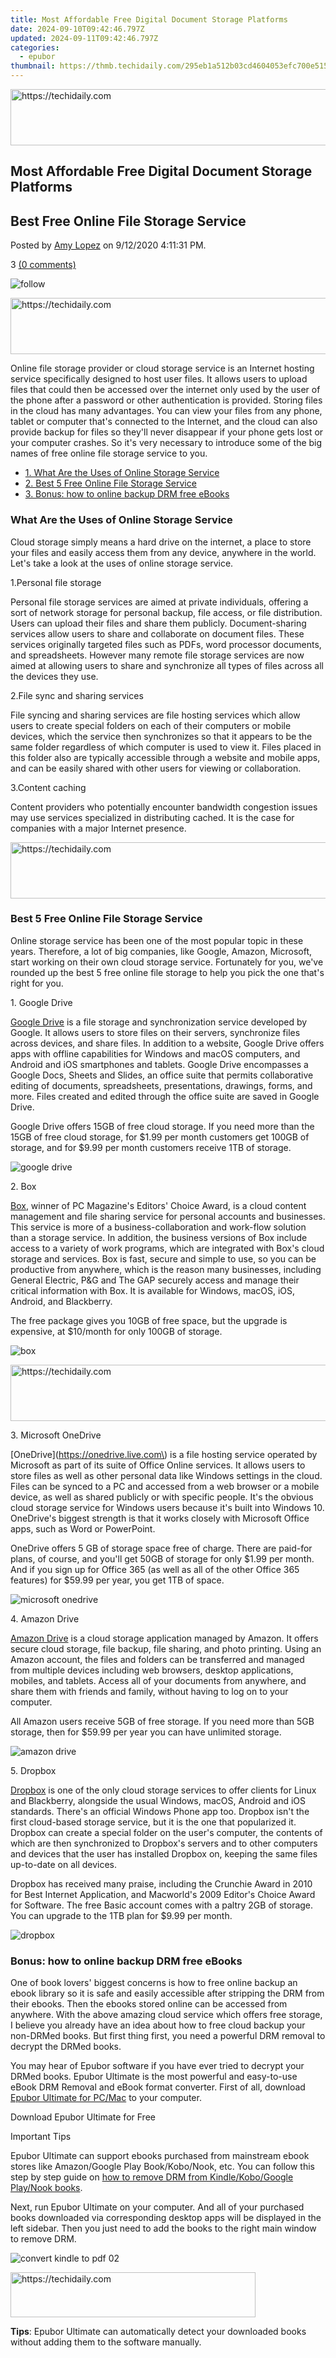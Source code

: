 ```yaml
---
title: Most Affordable Free Digital Document Storage Platforms
date: 2024-09-10T09:42:46.797Z
updated: 2024-09-11T09:42:46.797Z
categories:
  - epubor
thumbnail: https://thmb.techidaily.com/295eb1a512b03cd4604053efc700e515a23fe08d7898031d0786b31b79d36b64.jpg
---
```






<!-- affiliate ads begin -->
<a href="https://appsumo.8odi.net/c/5597632/2123736/7443" target="_top" id="2123736">
  <img src="//a.impactradius-go.com/display-ad/7443-2123736" border="0" alt="https://techidaily.com" width="728" height="90"/>
</a>
<img height="0" width="0" src="https://appsumo.8odi.net/i/5597632/2123736/7443" style="position:absolute;visibility:hidden;" border="0" />
<!-- affiliate ads end -->




## Most Affordable Free Digital Document Storage Platforms

## Best Free Online File Storage Service

Posted by [Amy Lopez](https://shorturl.at/bmsEO) on 9/12/2020 4:11:31 PM.

3 [(0 comments)](http://www.epubor.com/#comment-area) 



![follow](http://www.epubor.com/images/follow.png)





<!-- affiliate ads begin -->
<a href="https://appsumo.8odi.net/c/5597632/2118306/7443" target="_top" id="2118306">
  <img src="//a.impactradius-go.com/display-ad/7443-2118306" border="0" alt="https://techidaily.com" width="728" height="90"/>
</a>
<img height="0" width="0" src="https://appsumo.8odi.net/i/5597632/2118306/7443" style="position:absolute;visibility:hidden;" border="0" />
<!-- affiliate ads end -->




[](https://twitter.com/intent/tweet?) 

Online file storage provider or cloud storage service is an Internet hosting service specifically designed to host user files. It allows users to upload files that could then be accessed over the internet only used by the user of the phone after a password or other authentication is provided. Storing files in the cloud has many advantages. You can view your files from any phone, tablet or computer that's connected to the Internet, and the cloud can also provide backup for files so they'll never disappear if your phone gets lost or your computer crashes. So it's very necessary to introduce some of the big names of free online file storage service to you. 

* [1\. What Are the Uses of Online Storage Service](https://tools.techidaily.com/epubor/products/)
* [2\. Best 5 Free Online File Storage Service](https://tools.techidaily.com/epubor/products/)
* [3\. Bonus: how to online backup DRM free eBooks](https://tools.techidaily.com/epubor/products/)

### What Are the Uses of Online Storage Service 

Cloud storage simply means a hard drive on the internet, a place to store your files and easily access them from any device, anywhere in the world. Let's take a look at the uses of online storage service.

1.Personal file storage 

Personal file storage services are aimed at private individuals, offering a sort of network storage for personal backup, file access, or file distribution. Users can upload their files and share them publicly. Document-sharing services allow users to share and collaborate on document files. These services originally targeted files such as PDFs, word processor documents, and spreadsheets. However many remote file storage services are now aimed at allowing users to share and synchronize all types of files across all the devices they use.

2.File sync and sharing services 

File syncing and sharing services are file hosting services which allow users to create special folders on each of their computers or mobile devices, which the service then synchronizes so that it appears to be the same folder regardless of which computer is used to view it. Files placed in this folder also are typically accessible through a website and mobile apps, and can be easily shared with other users for viewing or collaboration. 

3.Content caching 

Content providers who potentially encounter bandwidth congestion issues may use services specialized in distributing cached. It is the case for companies with a major Internet presence.





<!-- affiliate ads begin -->
<a href="https://appsumo.8odi.net/c/5597632/2118318/7443" target="_top" id="2118318">
  <img src="//a.impactradius-go.com/display-ad/7443-2118318" border="0" alt="https://techidaily.com" width="600" height="90"/>
</a>
<img height="0" width="0" src="https://appsumo.8odi.net/i/5597632/2118318/7443" style="position:absolute;visibility:hidden;" border="0" />
<!-- affiliate ads end -->




### Best 5 Free Online File Storage Service

Online storage service has been one of the most popular topic in these years. Therefore, a lot of big companies, like Google, Amazon, Microsoft, start working on their own cloud storage service. Fortunately for you, we've rounded up the best 5 free online file storage to help you pick the one that's right for you.

1\. Google Drive 

[Google Drive](https://www.google.com/drive/) is a file storage and synchronization service developed by Google. It allows users to store files on their servers, synchronize files across devices, and share files. In addition to a website, Google Drive offers apps with offline capabilities for Windows and macOS computers, and Android and iOS smartphones and tablets. Google Drive encompasses a Google Docs, Sheets and Slides, an office suite that permits collaborative editing of documents, spreadsheets, presentations, drawings, forms, and more. Files created and edited through the office suite are saved in Google Drive.

Google Drive offers 15GB of free cloud storage. If you need more than the 15GB of free cloud storage, for $1.99 per month customers get 100GB of storage, and for $9.99 per month customers receive 1TB of storage.

![google drive](http://www.epubor.com/images/uppic/google-drive.png)

2\. Box 

[Box](https://www.box.com/), winner of PC Magazine's Editors' Choice Award, is a cloud content management and file sharing service for personal accounts and businesses. This service is more of a business-collaboration and work-flow solution than a storage service. In addition, the business versions of Box include access to a variety of work programs, which are integrated with Box's cloud storage and services. Box is fast, secure and simple to use, so you can be productive from anywhere, which is the reason many businesses, including General Electric, P&G and The GAP securely access and manage their critical information with Box. It is available for Windows, macOS, iOS, Android, and Blackberry.

The free package gives you 10GB of free space, but the upgrade is expensive, at $10/month for only 100GB of storage.

![box](http://www.epubor.com/images/uppic/box.png)





<!-- affiliate ads begin -->
<a href="https://unicoeye.pxf.io/c/5597632/2134495/18498" target="_top" id="2134495">
  <img src="//a.impactradius-go.com/display-ad/18498-2134495" border="0" alt="https://techidaily.com" width="728" height="90"/>
</a>
<img height="0" width="0" src="https://unicoeye.pxf.io/i/5597632/2134495/18498" style="position:absolute;visibility:hidden;" border="0" />
<!-- affiliate ads end -->




3\. Microsoft OneDrive 

[OneDrive](https://onedrive.live.com\) is a file hosting service operated by Microsoft as part of its suite of Office Online services. It allows users to store files as well as other personal data like Windows settings in the cloud. Files can be synced to a PC and accessed from a web browser or a mobile device, as well as shared publicly or with specific people. It's the obvious cloud storage service for Windows users because it's built into Windows 10\. OneDrive's biggest strength is that it works closely with Microsoft Office apps, such as Word or PowerPoint.

OneDrive offers 5 GB of storage space free of charge. There are paid-for plans, of course, and you'll get 50GB of storage for only $1.99 per month. And if you sign up for Office 365 (as well as all of the other Office 365 features) for $59.99 per year, you get 1TB of space.

![microsoft onedrive](http://www.epubor.com/images/uppic/microsoft-onedrive.png)

4\. Amazon Drive 

[Amazon Drive](https://www.amazon.com/b/?%5Fencoding=UTF8&node=15547130011&ref%5F=cd%5Fpr%5Fnavhome) is a cloud storage application managed by Amazon. It offers secure cloud storage, file backup, file sharing, and photo printing. Using an Amazon account, the files and folders can be transferred and managed from multiple devices including web browsers, desktop applications, mobiles, and tablets. Access all of your documents from anywhere, and share them with friends and family, without having to log on to your computer.

All Amazon users receive 5GB of free storage. If you need more than 5GB storage, then for $59.99 per year you can have unlimited storage.

![amazon drive](http://www.epubor.com/images/uppic/amazon-drive.png)

5\. Dropbox 

[Dropbox](https://www.dropbox.com) is one of the only cloud storage services to offer clients for Linux and Blackberry, alongside the usual Windows, macOS, Android and iOS standards. There's an official Windows Phone app too. Dropbox isn't the first cloud-based storage service, but it is the one that popularized it. Dropbox can create a special folder on the user's computer, the contents of which are then synchronized to Dropbox's servers and to other computers and devices that the user has installed Dropbox on, keeping the same files up-to-date on all devices.

Dropbox has received many praise, including the Crunchie Award in 2010 for Best Internet Application, and Macworld's 2009 Editor's Choice Award for Software. The free Basic account comes with a paltry 2GB of storage. You can upgrade to the 1TB plan for $9.99 per month.

![dropbox](http://www.epubor.com/images/uppic/dropbox.png)

### Bonus: how to online backup DRM free eBooks

One of book lovers' biggest concerns is how to free online backup an ebook library so it is safe and easily accessible after stripping the DRM from their ebooks. Then the ebooks stored online can be accessed from anywhere. With the above amazing cloud service which offers free storage, I believe you already have an idea about how to free cloud backup your non-DRMed books. But first thing first, you need a powerful DRM removal to decrypt the DRMed books.

You may hear of Epubor software if you have ever tried to decrypt your DRMed books. Epubor Ultimate is the most powerful and easy-to-use eBook DRM Removal and eBook format converter. First of all, download [Epubor Ultimate for PC/Mac](https://tools.techidaily.com/epubor/ultimate/) to your computer. 

Download Epubor Ultimate for Free

[](https://tools.techidaily.com/epubor/ultimate/) [](https://tools.techidaily.com/epubor/ultimate/) 

Important Tips

Epubor Ultimate can support ebooks purchased from mainstream ebook stores like Amazon/Google Play Book/Kobo/Nook, etc. You can follow this step by step guide on [how to remove DRM from Kindle/Kobo/Google Play/Nook books](https://tools.techidaily.com/epubor/products/). 

Next, run Epubor Ultimate on your computer. And all of your purchased books downloaded via corresponding desktop apps will be displayed in the left sidebar. Then you just need to add the books to the right main window to remove DRM.

![convert kindle to pdf 02](http://www.epubor.com/images/uppic/convert-kindle-to-pdf-02.png)





<!-- affiliate ads begin -->
<a href="https://aligracehair.sjv.io/c/5597632/2135403/19272" target="_top" id="2135403">
  <img src="//a.impactradius-go.com/display-ad/19272-2135403" border="0" alt="https://techidaily.com" width="392" height="72"/>
</a>
<img height="0" width="0" src="https://aligracehair.sjv.io/i/5597632/2135403/19272" style="position:absolute;visibility:hidden;" border="0" />
<!-- affiliate ads end -->




**Tips**: Epubor Ultimate can automatically detect your downloaded books without adding them to the software manually.





<!-- affiliate ads begin -->
<span id="1975658">
					<video width="128" height="480" style="cursor:pointer"
           poster="//a.impactradius-go.com/display-clicktoplayimage/1975658.png"
           onclick="if(!this.playClicked){this.play();this.setAttribute('controls',true);this.playClicked=true;}">
	   <source src="//a.impactradius-go.com/display-ad/22993-1975658">
	   <img src="//a.impactradius-go.com/display-clicktoplayimage/1975658.png" style="border: none; height: 100%; width: 100%; object-fit: contain">
	</video>
	<div style="width:80px;text-align:center"><a href="javascript:window.open(decodeURIComponent('https%3A%2F%2Fhomestyler.sjv.io%2Fc%2F5597632%2F1975658%2F22993'), '_blank');void(0);">Click here</a></div>
</span>
<img height="0" width="0" src="https://imp.pxf.io/i/5597632/1975658/22993" style="position:absolute;visibility:hidden;" border="0" />
<!-- affiliate ads end -->




### Conclusion

We have to admit that online cloud storage has greatly benefited our work as well as daily life. It provides us a secure place to back up our all kind of files, and gives us access to the content from anywhere with the desktop and mobile apps on iOS and Android, and share them with friends and family without having to log in your computer. 

Suggested reading

* [How to Convert Kindle KFX to Epub/PDF/Mobi with Calibre](https://tools.techidaily.com/epubor/products/)
* [How to Convert KFX to PDF](https://tools.techidaily.com/epubor/products/)
* [The Best VBK Converter](https://tools.techidaily.com/epubor/products/)

![author](http://www.epubor.com/images/uppic/Hillary.png)





<!-- affiliate ads begin -->
<a href="https://aidotcom.pxf.io/c/5597632/2134502/19576" target="_top" id="2134502">
  <img src="//a.impactradius-go.com/display-ad/19576-2134502" border="0" alt="https://techidaily.com" width="672" height="90"/>
</a>
<img height="0" width="0" src="https://aidotcom.pxf.io/i/5597632/2134502/19576" style="position:absolute;visibility:hidden;" border="0" />
<!-- affiliate ads end -->




[Amy Lopez](https://shorturl.at/bmsEO) crafts informative articles on eBooks and eReaders, uncovering optimal methods to enhance your eBook reading experience, and eagerly shares her findings with you.

SHARING IS GREAT!

[Tweet](https://twitter.com/share) 

[SAVE PAGE AS PDF](https://tools.techidaily.com/epubor/products/) 



0 Comments

[reply](https://tools.techidaily.com/epubor/products/) [reply](https://tools.techidaily.com/epubor/products/) 

Leave a comment

| Rating |  |
| ------ |  |

| YourName | \*  1 to 50 chars |
| -------- | ----------------- |

| email | Internet Email |
| ----- | -------------- |

| Comments | UBB Editor |
| -------- | ---------- |

<ins class="adsbygoogle"
     style="display:block"
     data-ad-format="autorelaxed"
     data-ad-client="ca-pub-7571918770474297"
     data-ad-slot="1223367746"></ins>



<ins class="adsbygoogle"
     style="display:block"
     data-ad-client="ca-pub-7571918770474297"
     data-ad-slot="8358498916"
     data-ad-format="auto"
     data-full-width-responsive="true"></ins>


